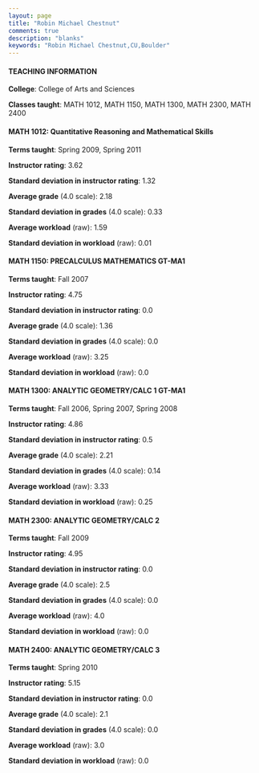 ```yaml
---
layout: page
title: "Robin Michael Chestnut" 
comments: true
description: "blanks"
keywords: "Robin Michael Chestnut,CU,Boulder"
---
```

<head>
<script src="https://ajax.googleapis.com/ajax/libs/jquery/2.1.3/jquery.min.js"></script>
<script src="https://dl.dropboxusercontent.com/s/pc42nxpaw1ea4o9/highcharts.js?dl=0"></script>
<!-- <script src="../assets/js/highcharts.js"></script> -->
<style type="text/css">@font-face {
	font-family: "Bebas Neue";
	src: url(https://www.filehosting.org/file/details/544349/BebasNeue Regular.otf) format("opentype");
	}
	h1.Bebas { 
		font-family: "Bebas Neue", Verdana, Tahoma;
	}
</style>
</head>
	   
#### TEACHING INFORMATION

**College**: College of Arts and Sciences

**Classes taught**: MATH 1012, MATH 1150, MATH 1300, MATH 2300, MATH 2400

#### MATH 1012: Quantitative Reasoning and Mathematical Skills

**Terms taught**: Spring 2009, Spring 2011

**Instructor rating**: 3.62

**Standard deviation in instructor rating**: 1.32

**Average grade** (4.0 scale): 2.18

**Standard deviation in grades** (4.0 scale): 0.33

**Average workload** (raw): 1.59

**Standard deviation in workload** (raw): 0.01

#### MATH 1150: PRECALCULUS MATHEMATICS GT-MA1

**Terms taught**: Fall 2007

**Instructor rating**: 4.75

**Standard deviation in instructor rating**: 0.0

**Average grade** (4.0 scale): 1.36

**Standard deviation in grades** (4.0 scale): 0.0

**Average workload** (raw): 3.25

**Standard deviation in workload** (raw): 0.0

#### MATH 1300: ANALYTIC GEOMETRY/CALC 1 GT-MA1

**Terms taught**: Fall 2006, Spring 2007, Spring 2008

**Instructor rating**: 4.86

**Standard deviation in instructor rating**: 0.5

**Average grade** (4.0 scale): 2.21

**Standard deviation in grades** (4.0 scale): 0.14

**Average workload** (raw): 3.33

**Standard deviation in workload** (raw): 0.25

#### MATH 2300: ANALYTIC GEOMETRY/CALC 2

**Terms taught**: Fall 2009

**Instructor rating**: 4.95

**Standard deviation in instructor rating**: 0.0

**Average grade** (4.0 scale): 2.5

**Standard deviation in grades** (4.0 scale): 0.0

**Average workload** (raw): 4.0

**Standard deviation in workload** (raw): 0.0

#### MATH 2400: ANALYTIC GEOMETRY/CALC 3

**Terms taught**: Spring 2010

**Instructor rating**: 5.15

**Standard deviation in instructor rating**: 0.0

**Average grade** (4.0 scale): 2.1

**Standard deviation in grades** (4.0 scale): 0.0

**Average workload** (raw): 3.0

**Standard deviation in workload** (raw): 0.0

